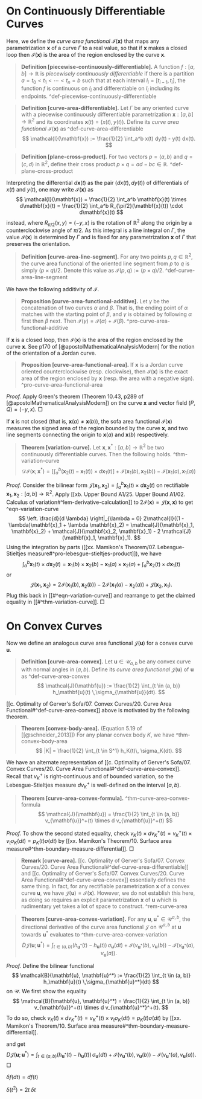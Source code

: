 # On Continuously Differentiable Curves

Here, we define the _curve area functional_ $\mathcal{I}(\mathbf{x})$ that maps any parametrization $\mathbf{x}$ of a curve $\Gamma$ to a real value, so that if $\mathbf{x}$ makes a closed loop then $\mathcal{I}(\mathbf{x})$ is the area of the region enclosed by the curve $\mathbf{x}$.

> __Definition [piecewise-continuously-differentiable].__ A function $f : [a, b] \to \mathbb{R}$ is _piecewisely continuously differentiable_ if there is a partition $a = t_0 < t_1 < \cdots < t_n = b$ such that at each interval $I_i = [t_{i-1}, t_i]$, the function $f$ is continuous on $I_i$ and differentiable on $I_i$ including its endpoints. ^def-piecewise-continuously-differentiable

> __Definition [curve-area-differentiable].__ Let $\Gamma$ be any oriented curve with a piecewise continuously differentiable parametrization $\mathbf{x} : [a, b] \to \mathbb{R}^2$ and its coordinates $\mathbf{x}(t) = (x(t), y(t))$. Define its _curve area functional_ $\mathcal{I}(\mathbf{x})$ as ^def-curve-area-differentiable
$$
\mathcal{I}(\mathbf{x}) := \frac{1}{2} \int_a^b x(t) dy(t) - y(t) dx(t).
$$

> __Definition [plane-cross-product].__ For two vectors $p = (a, b)$ and $q = (c, d)$ in $\mathbb{R}^2$, define their cross product $p \times q = ad - b c \in \mathbb{R}$. ^def-plane-cross-product

Interpreting the differential $d \mathbf{x}(t)$ as the pair $(d x(t), dy(t))$ of differentials of $x(t)$ and $y(t)$, one may write $\mathcal{I}(\mathbf{x})$ as
$$
\mathcal{I}(\mathbf{x}) = \frac{1}{2} \int_a^b \mathbf{x}(t) \times d\mathbf{x}(t) =  \frac{1}{2} \int_a^b R_{\pi/2}(\mathbf{x}(t)) \cdot d\mathbf{x}(t)
$$
instead, where $R_{\pi/2}(x, y) = (-y, x)$ is the rotation of $\mathbb{R}^2$ along the origin by a counterclockwise angle of $\pi/2$. As this integral is a line integral on $\Gamma$, the value $\mathcal{I}(\mathbf{x})$ is determined by $\Gamma$ and is fixed for any parametrization $\mathbf{x}$ of $\Gamma$ that preserves the orientation.

> __Definition [curve-area-line-segment].__ For any two points $p, q \in \mathbb{R}^2$, the curve area functional of the oriented line segment from $p$ to $q$ is simply $(p \times q) / 2$. Denote this value as $\mathcal{I}(p, q) := (p \times q) / 2$. ^def-curve-area-line-segment

We have the following additivity of $\mathcal{I}$.

> __Proposition [curve-area-functional-additive].__ Let $\gamma$ be the concatenation of two curves $\alpha$ and $\beta$. That is, the ending point of $\alpha$ matches with the starting point of $\beta$, and $\gamma$ is obtained by following $\alpha$ first then $\beta$ next. Then $\mathcal{I}(\gamma) = \mathcal{I}(\alpha) + \mathcal{I}(\beta)$. ^pro-curve-area-functional-additive

If $\mathbf{x}$ is a closed loop, then $\mathcal{I}(\mathbf{x})$ is the area of the region enclosed by the curve $\mathbf{x}$. See p170 of [@apostolMathematicalAnalysisModern] for the notion of the orientation of a Jordan curve.

> __Proposition [curve-area-functional-area].__ If $\mathbf{x}$ is a Jordan curve oriented counterclockwise (resp. clockwise), then $\mathcal{I}(\mathbf{x})$ is the exact area of the region enclosed by $\mathbf{x}$ (resp. the area with a negative sign). ^pro-curve-area-functional-area

_Proof._ Apply Green's theorem (Theorem 10.43, p289 of [@apostolMathematicalAnalysisModern]) on the curve $\mathbf{x}$ and vector field $(P, Q) = (-y, x)$. □

If $\mathbf{x}$ is not closed (that is, $\mathbf{x}(a) \neq \mathbf{x}(b)$), the sofa area functional $\mathcal{I}(\mathbf{x})$ measures the signed area of the region bounded by the curve $\mathbf{x}$, and two line segments connecting the origin to $\mathbf{x}(a)$ and $\mathbf{x}(b)$ respectively.

> __Theorem [variation-curve].__ Let $\mathbf{x}, \mathbf{x}^* : [a, b]\to\mathbb{R}^2$ be two continuously differentiable curves. Then the following holds. ^thm-variation-curve
$$
\mathcal{D} \mathcal{I}(\mathbf{x} ; \mathbf{x}^*) = \left[ \int_a^b (\mathbf{x}_2(t) - \mathbf{x}_1(t))  \times d\mathbf{x}_1 (t) \right] +  \mathcal{I}(\mathbf{x}_1(b), \mathbf{x}_2(b)) - \mathcal{I}(\mathbf{x}_1(a), \mathbf{x}_1(a))
$$

_Proof._ Consider the bilinear form $\mathcal{J}(\mathbf{x}_1, \mathbf{x}_2) = \int_a ^b \mathbf{x}_1(t) \times d \mathbf{x}_2(t)$ on rectifiable $\mathbf{x}_1, \mathbf{x}_2 : [a, b] \to \mathbb{R}^2$. Apply [[xb. Upper Bound A1/25. Upper Bound A1/02. Calculus of variation#^lem-derivative-calculation]] to $2\mathcal{I}(\mathbf{x}) = \mathcal{J}(\mathbf{x}, \mathbf{x})$ to get ^eqn-variation-curve
$$
\left. \frac{d}{d \lambda} \right|_{\lambda = 0} 2\mathcal{I}((1 - \lambda)\mathbf{x}_1 + \lambda \mathbf{x}_2) = \mathcal{J}(\mathbf{x}_1, \mathbf{x}_2) + \mathcal{J}(\mathbf{x}_2, \mathbf{x}_1) - 2 \mathcal{J}(\mathbf{x}_1, \mathbf{x}_1).
$$
Using the integration by parts ([[xx. Mamikon's Theorem/07. Lebesgue-Stieltjes measure#^pro-lebesgue-stieltjes-product]]), we have
$$
\int_a^b \mathbf{x}_1(t) \times d \mathbf{x}_2(t) = \mathbf{x}_1 (b) \times \mathbf{x}_2(b) - \mathbf{x}_1(a) \times \mathbf{x}_2(a) + \int_a^b \mathbf{x}_2(t) \times d\mathbf{x}_1 (t)
$$
or
$$
\mathcal{J}(\mathbf{x}_1, \mathbf{x}_2) = 2\mathcal{I}(\mathbf{x}_1(b), \mathbf{x}_2(b)) - 2\mathcal{I}(\mathbf{x}_1(a) - \mathbf{x}_2(a)) + \mathcal{J}(\mathbf{x}_2, \mathbf{x}_1).
$$
Plug this back in [[#^eqn-variation-curve]] and rearrange to get the claimed equality in [[#^thm-variation-curve]]. □

# On Convex Curves

Now we define an analogous curve area functional $\mathcal{J}(\mathbf{u})$ for a convex curve $\mathbf{u}$.

> __Definition [curve-area-convex].__ Let $\mathbf{u} \in \mathcal{U}_{a, b}$ be any convex curve with normal angles in $(a, b)$. Define its _curve area functional_ $\mathcal{J}(\mathbf{u})$ of $\mathbf{u}$ as ^def-curve-area-convex
$$
\mathcal{J}(\mathbf{u}) := \frac{1}{2} \int_{t \in (a, b)} h_\mathbf{u}(t) \,\sigma_{\mathbf{u}}(dt).
$$

[[c. Optimality of Gerver's Sofa/07. Convex Curves/20. Curve Area Functional#^def-curve-area-convex]] above is motivated by the following theorem.

> __Theorem [convex-body-area].__ (Equation 5.19 of [[@schneider_2013]]) For any planar convex body $K$, we have ^thm-convex-body-area
$$
|K| = \frac{1}{2} \int_{t \in S^1} h_K(t)\, \sigma_K(dt).
$$

We have an alternate representation of [[c. Optimality of Gerver's Sofa/07. Convex Curves/20. Curve Area Functional#^def-curve-area-convex]]. Recall that $v_K^+$ is right-continuous and of bounded variation, so the Lebesgue-Stieltjes measure $d v_K^+$ is well-defined on the interval $[a, b)$. 

> __Theorem [curve-area-convex-formula].__ ^thm-curve-area-convex-formula
$$
\mathcal{J}(\mathbf{u}) = \frac{1}{2} \int_{t \in (a, b)} v_{\mathbf{u}}^+(t) \times d v_{\mathbf{u}}^+(t)
$$

_Proof._ To show the second stated equality, check $v_K(t) \times dv_K^+(t) = v_K^+(t) \times v_{t} \sigma_K(dt) = p_K(t) \sigma(dt)$ by [[xx. Mamikon's Theorem/10. Surface area measure#^thm-boundary-measure-differential]]. □

> __Remark [curve-area].__ [[c. Optimality of Gerver's Sofa/07. Convex Curves/20. Curve Area Functional#^def-curve-area-differentiable]] and [[c. Optimality of Gerver's Sofa/07. Convex Curves/20. Curve Area Functional#^def-curve-area-convex]] essentially defines the same thing. In fact, for any rectifiable parametrization $\mathbf{x}$ of a convex curve $\mathbf{u}$, we have $\mathcal{J}(\mathbf{u}) = \mathcal{I}(\mathbf{x})$. However, we do not establish this here, as doing so requires an explicit parametrization $\mathbf{x}$ of $\mathbf{u}$ which is rudimentary yet takes a lot of space to construct. ^rem-curve-area

> __Theorem [curve-area-convex-variation].__ For any $\mathbf{u}, \mathbf{u}^* \in \mathcal{U}^{a, b}$, the directional derivative of the curve area functional $\mathcal{J}$ on $\mathcal{U}^{a, b}$ at $\mathbf{u}$ towards $\mathbf{u}^*$ evaluates to ^thm-curve-area-convex-variation
$$
D \mathcal{J}(\mathbf{u}; \mathbf{u}^*) = \int_{t \in (a, b)} \left( h_{\mathbf{u}^*}(t) - h_\mathbf{u}(t) \right) \, \sigma_{\mathbf{u}}(dt) + \mathcal{I}\left( v_{\mathbf{u}^*}(b), v_{\mathbf{u}} (b) \right) - \mathcal{I}\left( v_{\mathbf{u}^*}(a), v_{\mathbf{u}} (a) \right).
$$

_Proof._ Define the bilinear functional
$$
\mathcal{B}(\mathbf{u}, \mathbf{u}^*) := \frac{1}{2} \int_{t \in (a, b)} h_\mathbf{u}(t) \,\sigma_{\mathbf{u}^*}(dt)
$$
on $\mathcal{U}$. We first show the equality
$$
\mathcal{B}(\mathbf{u}, \mathbf{u}^*) = \frac{1}{2} \int_{t \in (a, b)} v_{\mathbf{u}}^+(t) \times d v_{\mathbf{u}^*}^+(t).
$$
To do so, check $v_K(t) \times dv_K^+(t) = v_K^+(t) \times v_{t} \sigma_K(dt) = p_K(t) \sigma(dt)$ by [[xx. Mamikon's Theorem/10. Surface area measure#^thm-boundary-measure-differential]].

and get
$$
D \mathcal{J}(\mathbf{u}; \mathbf{u}^*) = \int_{t \in (a, b)} \left( h_{\mathbf{u}^*}(t) - h_\mathbf{u}(t) \right) \, \sigma_{\mathbf{u}}(dt) + \mathcal{I}\left( v_{\mathbf{u}^*}(b), v_{\mathbf{u}} (b) \right) - \mathcal{I}\left( v_{\mathbf{u}^*}(a), v_{\mathbf{u}} (a) \right).
$$
□

$\delta f (dt) = d f(t)$

$\delta(t^2) = 2 t \; \delta t$
